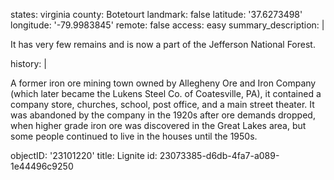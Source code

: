 states: virginia
county: Botetourt
landmark: false
latitude: '37.6273498'
longitude: '-79.9983845'
remote: false
access: easy
summary_description: |
  <p>It has very few remains and is now a part of the Jefferson National Forest.
  </p>
history: |
  <p>A former iron ore mining town owned by Allegheny Ore and Iron Company (which later became the Lukens Steel Co. of Coatesville, PA), it contained a company store, churches, school, post office, and a main street theater. It was abandoned by the company in the 1920s after ore demands dropped, when higher grade iron ore was discovered in the Great Lakes area, but some people continued to live in the houses until the 1950s.
  </p>
objectID: '23101220'
title: Lignite
id: 23073385-d6db-4fa7-a089-1e44496c9250
